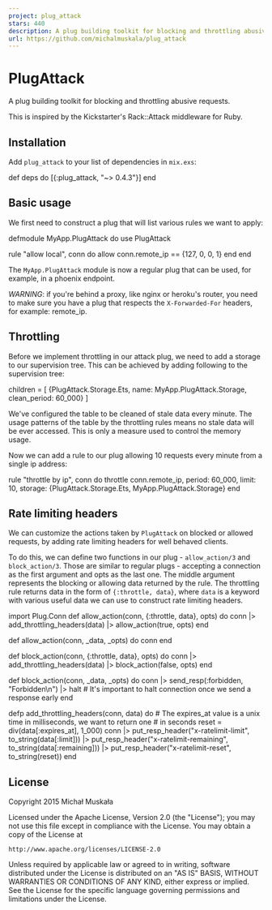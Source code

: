 ```yaml
---
project: plug_attack
stars: 440
description: A plug building toolkit for blocking and throttling abusive requests
url: https://github.com/michalmuskala/plug_attack
---
```


PlugAttack
==========

A plug building toolkit for blocking and throttling abusive requests.

This is inspired by the Kickstarter's Rack::Attack middleware for Ruby.

Installation
------------

Add `plug_attack` to your list of dependencies in `mix.exs`:

def deps do
  \[{:plug\_attack, "~> 0.4.3"}\]
end

Basic usage
-----------

We first need to construct a plug that will list various rules we want to apply:

defmodule MyApp.PlugAttack do
  use PlugAttack

  rule "allow local", conn do
    allow conn.remote\_ip \== {127, 0, 0, 1}
  end
end

The `MyApp.PlugAttack` module is now a regular plug that can be used, for example, in a phoenix endpoint.

_WARNING_: if you're behind a proxy, like nginx or heroku's router, you need to make sure you have a plug that respects the `X-Forwarded-For` headers, for example: remote\_ip.

Throttling
----------

Before we implement throttling in our attack plug, we need to add a storage to our supervision tree. This can be achieved by adding following to the supervision tree:

children \= \[
  {PlugAttack.Storage.Ets, name: MyApp.PlugAttack.Storage, clean\_period: 60\_000}
\]

We've configured the table to be cleaned of stale data every minute. The usage patterns of the table by the throttling rules means no stale data will be ever accessed. This is only a measure used to control the memory usage.

Now we can add a rule to our plug allowing 10 requests every minute from a single ip address:

rule "throttle by ip", conn do
  throttle conn.remote\_ip,
    period: 60\_000, limit: 10,
    storage: {PlugAttack.Storage.Ets, MyApp.PlugAttack.Storage}
end

Rate limiting headers
---------------------

We can customize the actions taken by `PlugAttack` on blocked or allowed requests, by adding rate limiting headers for well behaved clients.

To do this, we can define two functions in our plug - `allow_action/3` and `block_action/3`. Those are similar to regular plugs - accepting a connection as the first argument and opts as the last one. The middle argument represents the blocking or allowing data returned by the rule. The throttling rule returns data in the form of `{:throttle, data}`, where `data` is a keyword with various useful data we can use to construct rate limiting headers.

import Plug.Conn
def allow\_action(conn, {:throttle, data}, opts) do
  conn
  |> add\_throttling\_headers(data)
  |> allow\_action(true, opts)
end

def allow\_action(conn, \_data, \_opts) do
  conn
end

def block\_action(conn, {:throttle, data}, opts) do
  conn
  |> add\_throttling\_headers(data)
  |> block\_action(false, opts)
end

def block\_action(conn, \_data, \_opts) do
  conn
  |> send\_resp(:forbidden, "Forbidden\\n")
  |> halt \# It's important to halt connection once we send a response early
end

defp add\_throttling\_headers(conn, data) do
  \# The expires\_at value is a unix time in milliseconds, we want to return one
  \# in seconds
  reset \= div(data\[:expires\_at\], 1\_000)
  conn
  |> put\_resp\_header("x-ratelimit-limit", to\_string(data\[:limit\]))
  |> put\_resp\_header("x-ratelimit-remaining", to\_string(data\[:remaining\]))
  |> put\_resp\_header("x-ratelimit-reset", to\_string(reset))
end

License
-------

Copyright 2015 Michał Muskała

Licensed under the Apache License, Version 2.0 (the "License"); you may not use this file except in compliance with the License. You may obtain a copy of the License at

```
http://www.apache.org/licenses/LICENSE-2.0
```

Unless required by applicable law or agreed to in writing, software distributed under the License is distributed on an "AS IS" BASIS, WITHOUT WARRANTIES OR CONDITIONS OF ANY KIND, either express or implied. See the License for the specific language governing permissions and limitations under the License.
